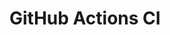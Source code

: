 # GitHub Actions CI
















































































































































































































































































































































































































































































































































































































































































































































































































































































































































































































































































































































































































































































































































































































































































































































































































































































































































































































































































































































































































































































































































































































































































































































































































































































































































































































































































































































































































































































































































































